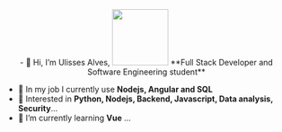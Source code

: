 <div id="header" align="center">
  - 👋 Hi, I’m Ulisses Alves,
  <img src="https://media.giphy.com/media/jdPMeyv9rn0hZHh8n9/giphy.gif" width="100"/>
  **Full Stack Developer and Software Engineering student**
</div>

- 💼 In my job I currently use **Nodejs, Angular and SQL**
- 👀 Interested in **Python, Nodejs, Backend, Javascript, Data analysis, Security**...
- 🌱 I’m currently learning **Vue** ...
<!--- - 📫 Contact me ulissesnetoalves+github@gmail.com ...
 - 💞️ I’m looking to collaborate on ... --->

<!---
Ulisses22/Ulisses22 is a ✨ special ✨ repository because its `README.md` (this file) appears on your GitHub profile.
You can click the Preview link to take a look at your changes.
--->


